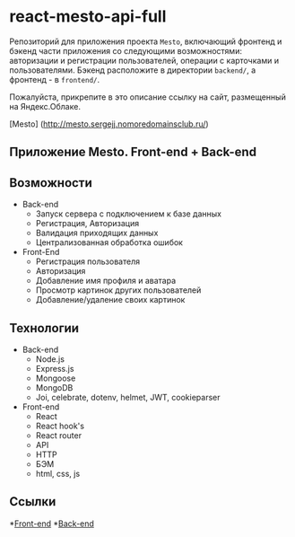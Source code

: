# react-mesto-api-full
Репозиторий для приложения проекта `Mesto`, включающий фронтенд и бэкенд части приложения со следующими возможностями: авторизации и регистрации пользователей, операции с карточками и пользователями. Бэкенд расположите в директории `backend/`, а фронтенд - в `frontend/`. 
  
Пожалуйста, прикрепите в это описание ссылку на сайт, размещенный на Яндекс.Облаке.

[Mesto] (http://mesto.sergejj.nomoredomainsclub.ru/)
## Приложение Mesto. Front-end + Back-end
## Возможности
* Back-end
  - Запуск сервера с подключением к базе данных
  - Регистрация, Авторизация
  - Валидация приходящих данных
  - Централизованная обработка ошибок
* Front-End
  - Регистрация пользователя
  - Авторизация
  - Добавление имя профиля и аватара
  - Просмотр картинок других пользователей
  - Добавление/удаление своих картинок
## Технологии
- Back-end
    * Node.js
    * Express.js
    * Mongoose
    * MongoDB
    * Joi, celebrate, dotenv, helmet, JWT, cookieparser
- Front-end
    * React
    * React hook's
    * React router
    * API
    * HTTP
    * БЭМ
    * html, css, js

## Ссылки
 *[Front-end](http://mesto.sergejj.nomoredomainsclub.ru/)
 *[Back-end](https://api.mesto.sergejj.nomoredomainsclub.ru/)